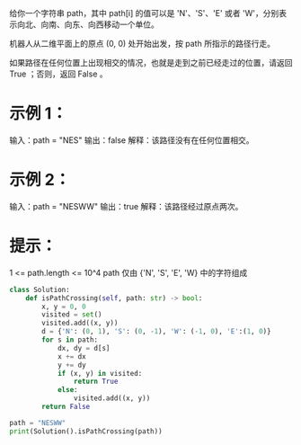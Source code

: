 给你一个字符串 path，其中 path[i] 的值可以是 'N'、'S'、'E' 或者 'W'，分别表示向北、向南、向东、向西移动一个单位。

机器人从二维平面上的原点 (0, 0) 处开始出发，按 path 所指示的路径行走。

如果路径在任何位置上出现相交的情况，也就是走到之前已经走过的位置，请返回 True ；否则，返回 False 。

# 示例 1：
输入：path = "NES"
输出：false 
解释：该路径没有在任何位置相交。

# 示例 2：
输入：path = "NESWW"
输出：true
解释：该路径经过原点两次。
 
# 提示：
1 <= path.length <= 10^4
path 仅由 {'N', 'S', 'E', 'W} 中的字符组成

```python
class Solution:
    def isPathCrossing(self, path: str) -> bool:
        x, y = 0, 0
        visited = set()
        visited.add((x, y))
        d = {'N': (0, 1), 'S': (0, -1), 'W': (-1, 0), 'E':(1, 0)}
        for s in path:
            dx, dy = d[s]
            x += dx
            y += dy
            if (x, y) in visited:
                return True
            else:
                visited.add((x, y))
        return False

path = "NESWW"        
print(Solution().isPathCrossing(path))
```